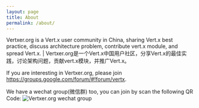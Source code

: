 ```yaml
---
layout: page
title: About
permalink: /about/
---
```


Vertxer.org is a Vert.x user community in China, sharing Vert.x best practice, discuss architecture problem, contribute vert.x module, and spread Vert.x. \| Vertxer.org是一个Vert.x中国用户社区，分享Vert.x的最佳实践，讨论架构问题，贡献vert.x模块，并推广Vert.x。

If you are interesting in Vertxer.org, please join <https://groups.google.com/forum/#!forum/vertx>. 

We have a wechat group(微信群) too, you can join by scan the following QR Code:
![Vertxer.org wechat group](../images/Vertxer.org_wechat.jpg)
